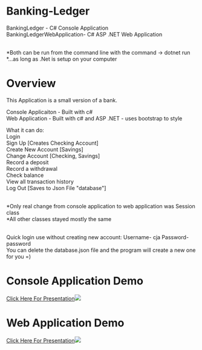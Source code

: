 # Banking-Ledger
BankingLedger - C# Console Application <br>
BankingLedgerWebApplication- C# ASP .NET  Web Application<br><br>

*Both can be run from the command line with the command -> dotnet run<br>
*...as long as .Net is setup on your computer

# Overview
This Application is a small version of a bank.<br>

Console Applicaiton - Built with c#<br>
Web Application - Built with c# and ASP .NET - uses bootstrap to style<br>

What it can do:<br>
    Login<br>
    Sign Up [Creates Checking Account]<br>
    Create New Account [Savings]<br>
    Change Account [Checking, Savings]<br>
    Record a deposit<br>
    Record a withdrawal<br>
    Check balance<br>
    View all transaction history<br>
    Log Out [Saves to Json File "database"]<br><br>
    
*Only real change from console application to web application was Session class<br>
*All other classes stayed mostly the same<br><br>

Quick login use without creating new account: Username- cja Password- password<br>
You can delete the database.json file and the program will create a new one for you =)<br>

# Console Application Demo

[Click Here For Presentation<img src="/Image/banking_ledger_console.PNG"></img>](https://drive.google.com/open?id=17YGO9yxMVYqV39vvkoMfh1Ej9H0KOjUg)

# Web Application Demo

[Click Here For Presentation<img src="/Image/banking_ledger_web.PNG"></img>](https://drive.google.com/open?id=1LFwAQbF64puryaaDs6MbyWY-r8cY3hnL)
